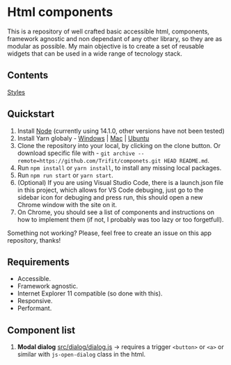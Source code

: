 # Html components
This is a repository of well crafted basic accessible html, components, framework agnostic and non dependant of any other library, so they are as modular as possible. My main objective is to create a set of reusable widgets that can be used in a wide range of tecnology stack.

## Contents
[Styles](src/styles/styles.md)

## Quickstart
1. Install [Node](https://nodejs.org/en/) (currently using 14.1.0, other versions have not been tested)
2. Install Yarn globaly - [Windows](https://classic.yarnpkg.com/en/docs/install/#windows-stable) | [Mac](https://classic.yarnpkg.com/en/docs/install/#mac-stable) | [Ubuntu](https://classic.yarnpkg.com/en/docs/install/#debian-stable)
3. Clone the repository into your local, by clicking on the clone button. Or download specific file with - `git archive --remote=https://github.com/Trifit/componets.git HEAD README.md`.
4. Run `npm install` or `yarn install`, to install any missing local packages.
5. Run `npm run start` or `yarn start`.
6. (Optional) If you are using Visual Studio Code, there is a launch.json file in this project, which allows for VS Code debuging, just go to the sidebar icon for debuging and press run, this should open a new Chrome window with the site on it.
7. On Chrome, you should see a list of components and instructions on how to implement them (if not, I probably was too lazy or too forgetfull).

Something not working? Please, feel free to create an issue on this app repository, thanks!

## Requirements
* Accessible.
* Framework agnostic.
* Internet Explorer 11 compatible (so done with this).
* Responsive.
* Performant.

## Component list
1. **Modal dialog** [src/dialog/dialog.js](https://github.com/Trifit/HTML-Elements/tree/9d319835534967021b7937e516ebad8e8c05ec99/src/js/dialog) -> requires a trigger `<button>` or `<a>` or similar with `js-open-dialog` class in the html.


